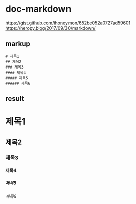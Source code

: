 # doc-markdown

https://gist.github.com/ihoneymon/652be052a0727ad59601
https://heropy.blog/2017/09/30/markdown/

## markup


```markup
# 제목1
## 제목2
### 제목3
#### 제목4
##### 제목5
###### 제목6
```

## result


# 제목1
## 제목2
### 제목3
#### 제목4
##### 제목5
###### 제목6

